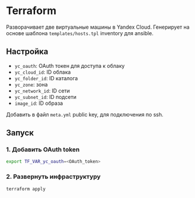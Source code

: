 # Terraform 

Разворачивает две виртуальные машины в Yandex Cloud. Генерирует на основе шаблона `templates/hosts.tpl` inventory для ansible. 

## Настройка

- `yc_oauth`: OAuth токен для доступа к облаку
- `yc_cloud_id`: ID облака
- `yc_folder_id`: ID каталога
- `yc_zone`: зона
- `yc_network_id`: ID сети
- `yc_subnet_id`: ID подсети
- `image_id`: ID образа

Добавить в файл `meta.yml` public key, для подключения по ssh.

## Запуск

### 1. Добавить OAuth token

```bash
export TF_VAR_yc_oauth=<OAuth_token>
```

### 2. Развернуть инфраструктуру

```bash
terraform apply
```

